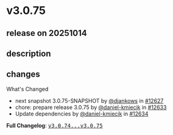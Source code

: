 # v3.0.75

## release on 20251014
## description
## changes
What's Changed

* next snapshot 3.0.75-SNAPSHOT by <a class="user-mention notranslate" data-hovercard-type="user" data-hovercard-url="/users/djankows/hovercard" data-octo-click="hovercard-link-click" data-octo-dimensions="link_type:self" href="https://github.com/djankows">@djankows</a> in <a class="issue-link js-issue-link" data-error-text="Failed to load title" data-id="3487196076" data-permission-text="Title is private" data-url="https://github.com/swagger-api/swagger-codegen/issues/12627" data-hovercard-type="pull_request" data-hovercard-url="/swagger-api/swagger-codegen/pull/12627/hovercard" href="https://github.com/swagger-api/swagger-codegen/pull/12627">#12627</a>
* chore: prepare release 3.0.75 by <a class="user-mention notranslate" data-hovercard-type="user" data-hovercard-url="/users/daniel-kmiecik/hovercard" data-octo-click="hovercard-link-click" data-octo-dimensions="link_type:self" href="https://github.com/daniel-kmiecik">@daniel-kmiecik</a> in <a class="issue-link js-issue-link" data-error-text="Failed to load title" data-id="3512754432" data-permission-text="Title is private" data-url="https://github.com/swagger-api/swagger-codegen/issues/12633" data-hovercard-type="pull_request" data-hovercard-url="/swagger-api/swagger-codegen/pull/12633/hovercard" href="https://github.com/swagger-api/swagger-codegen/pull/12633">#12633</a>
* Update dependencies by <a class="user-mention notranslate" data-hovercard-type="user" data-hovercard-url="/users/daniel-kmiecik/hovercard" data-octo-click="hovercard-link-click" data-octo-dimensions="link_type:self" href="https://github.com/daniel-kmiecik">@daniel-kmiecik</a> in <a class="issue-link js-issue-link" data-error-text="Failed to load title" data-id="3512884864" data-permission-text="Title is private" data-url="https://github.com/swagger-api/swagger-codegen/issues/12634" data-hovercard-type="pull_request" data-hovercard-url="/swagger-api/swagger-codegen/pull/12634/hovercard" href="https://github.com/swagger-api/swagger-codegen/pull/12634">#12634</a>

<strong>Full Changelog</strong>: <a class="commit-link" href="https://github.com/swagger-api/swagger-codegen/compare/v3.0.74...v3.0.75"><tt>v3.0.74...v3.0.75</tt></a>

